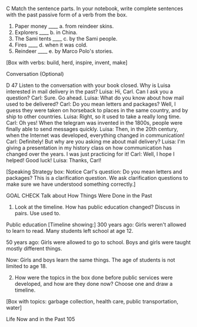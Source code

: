 C Match the sentence parts. In your notebook, write complete sentences with the past passive form of a verb from the box.

1. Paper money ____  a. from reindeer skins.
2. Explorers ____   b. in China.
3. The Sami tents ____  c. by the Sami people.
4. Fires ____    d. when it was cold.
5. Reindeer ____   e. by Marco Polo's stories.

[Box with verbs: build, herd, inspire, invent, make]

Conversation (Optional)

D 47 Listen to the conversation with your book closed. Why is Luisa interested in mail delivery in the past?
Luisa: Hi, Carl. Can I ask you a question?
Carl: Sure. Go ahead.
Luisa: What do you know about how mail used to be delivered?
Carl: Do you mean letters and packages? Well, I guess they were taken on horseback to places in the same country, and by ship to other countries.
Luisa: Right, so it used to take a really long time.
Carl: Oh yes! When the telegram was invented in the 1800s, people were finally able to send messages quickly.
Luisa: Then, in the 20th century, when the Internet was developed, everything changed in communication!
Carl: Definitely! But why are you asking me about mail delivery?
Luisa: I'm giving a presentation in my history class on how communication has changed over the years. I was just practicing for it!
Carl: Well, I hope I helped! Good luck!
Luisa: Thanks, Carl!

[Speaking Strategy box: Notice Carl's question: Do you mean letters and packages? This is a clarification question. We ask clarification questions to make sure we have understood something correctly.]

GOAL CHECK Talk about How Things Were Done in the Past

1. Look at the timeline. How has public education changed? Discuss in pairs. Use used to.

Public education
[Timeline showing:]
300 years ago:
Girls weren't allowed to learn to read.
Many students left school at age 12.

50 years ago:
Girls were allowed to go to school.
Boys and girls were taught mostly different things.

Now:
Girls and boys learn the same things.
The age of students is not limited to age 18.

2. How were the topics in the box done before public services were developed, and how are they done now? Choose one and draw a timeline.

[Box with topics: garbage collection, health care, public transportation, water]

Life Now and in the Past 105